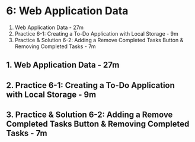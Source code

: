 # 6: Web Application Data

1. Web Application Data - 27m
2. Practice 6-1: Creating a To-Do Application with Local Storage - 9m
3. Practice & Solution 6-2: Adding a Remove Completed Tasks Button & Removing Completed Tasks - 7m

## 1. Web Application Data - 27m
## 2. Practice 6-1: Creating a To-Do Application with Local Storage - 9m
## 3. Practice & Solution 6-2: Adding a Remove Completed Tasks Button & Removing Completed Tasks - 7m
